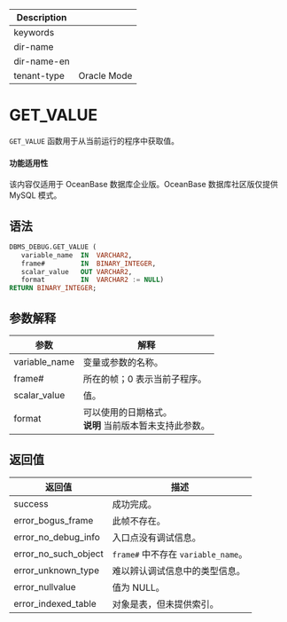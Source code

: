 | Description   |                 |
|---------------|-----------------|
| keywords      |                 |
| dir-name      |                 |
| dir-name-en   |                 |
| tenant-type   | Oracle Mode     |

# GET_VALUE

`GET_VALUE` 函数用于从当前运行的程序中获取值。

  <main id="notice" >
    <h4>功能适用性</h4>
    <p>该内容仅适用于 OceanBase 数据库企业版。OceanBase 数据库社区版仅提供 MySQL 模式。</p>
  </main>

## 语法

```sql
DBMS_DEBUG.GET_VALUE (
   variable_name  IN  VARCHAR2,
   frame#         IN  BINARY_INTEGER,
   scalar_value   OUT VARCHAR2,
   format         IN  VARCHAR2 := NULL)
RETURN BINARY_INTEGER;
```



## 参数解释



|    **参数**     |                             **解释**                              |
|---------------|-----------------------------------------------------------------|
| variable_name | 变量或参数的名称。                                                       |
| frame#        | 所在的帧；0 表示当前子程序。                                                 |
| scalar_value  | 值。                                                              |
| format        | 可以使用的日期格式。 <br>**说明**  当前版本暂未支持此参数。 |



## 返回值



|       **返回值**        |            **描述**            |
|----------------------|------------------------------|
| success              | 成功完成。                        |
| error_bogus_frame    | 此帧不存在。                       |
| error_no_debug_info  | 入口点没有调试信息。                   |
| error_no_such_object | `frame#` 中不存在 `variable_name`。 |
| error_unknown_type   | 难以辨认调试信息中的类型信息。              |
| error_nullvalue      | 值为 NULL。                     |
| error_indexed_table  | 对象是表，但未提供索引。                 |



